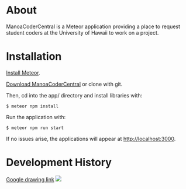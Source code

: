 # About
ManoaCoderCentral is a Meteor application providing a place to request student coders at the University of Hawaii to work on a project.

# Installation
[Install Meteor](https://www.meteor.com/install).

[Download ManoaCoderCentral](#) or clone with git.

Then, cd into the app/ directory and install libraries with:

```
$ meteor npm install
```

Run the application with:

```
$ meteor npm run start
```

If no issues arise, the applications will appear at [http://localhost:3000](http://localhost:3000).

# Development History
<a href="https://docs.google.com/a/hawaii.edu/drawings/d/18d-YgDrc5_pzB9v8Hsrmqk73pjkqIwE5b2TjRzAYoKc/edit?usp=sharing">Google drawing link</a>
<img src="https://docs.google.com/drawings/d/18d-YgDrc5_pzB9v8Hsrmqk73pjkqIwE5b2TjRzAYoKc/pub?w=1440&amp;h=1080">
